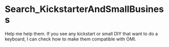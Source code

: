 # Search_KickstarterAndSmallBusiness
Help me help them. If you see any kickstart or small DIY that want to do a keyboard, I can check how to make them compatible with OMI. 
